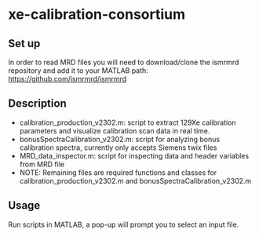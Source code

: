 # xe-calibration-consortium

## Set up

In order to read MRD files you will need to download/clone the ismrmrd repository and add it to your MATLAB path: https://github.com/ismrmrd/ismrmrd

## Description

- calibration_production_v2302.m: script to extract 129Xe calibration parameters and visualize calibration scan data in real time.
- bonusSpectraCalibration_v2302.m: script for analyzing bonus calibration spectra, currently only accepts Siemens twix files
- MRD_data_inspector.m: script for inspecting data and header variables from MRD file
- NOTE: Remaining files are required functions and classes for calibration_production_v2302.m and bonusSpectraCalibration_v2302.m

## Usage

Run scripts in MATLAB, a pop-up will prompt you to select an input file.
